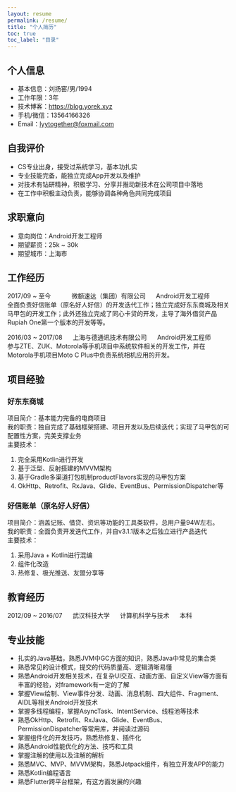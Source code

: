 ```yaml
---
layout: resume
permalink: /resume/
title: "个人简历"
toc: true
toc_label: "目录"
---
```


## 个人信息

- 基本信息：刘扬窑/男/1994
- 工作年限：3年
- 技术博客：https://blog.yorek.xyz
- 手机/微信：13564166326
- Email：lyytogether@foxmail.com

## 自我评价

- CS专业出身，接受过系统学习，基本功扎实
- 专业技能完备，能独立完成App开发以及维护
- 对技术有钻研精神，积极学习、分享并推动新技术在公司项目中落地
- 在工作中积极主动负责，能够协调各种角色共同完成项目

## 求职意向

- 意向岗位：Android开发工程师
- 期望薪资：25k ~ 30k
- 期望城市：上海市

## 工作经历

2017/09 ~ 至今&nbsp;&nbsp;&nbsp;&nbsp;&nbsp;&nbsp;&nbsp;&nbsp;&nbsp;&nbsp;&nbsp;&nbsp;微额速达（集团）有限公司&nbsp;&nbsp;&nbsp;&nbsp;&nbsp;&nbsp;Android开发工程师  
全面负责好信账单（原名好人好信）的开发迭代工作；独立完成好东东商城及相关马甲包的开发工作；此外还独立完成了同心卡贷的开发，主导了海外借贷产品Rupiah One第一个版本的开发等等。

2016/03 ~ 2017/08&nbsp;&nbsp;&nbsp;&nbsp;&nbsp;&nbsp;上海与德通讯技术有限公司&nbsp;&nbsp;&nbsp;&nbsp;&nbsp;&nbsp;Android开发工程师  
参与ZTE、ZUK、Motorola等手机项目中系统软件相关的开发工作，并在Motorola手机项目Moto C Plus中负责系统相机应用的开发。

## 项目经验

### 好东东商城

项目简介：基本能力完备的电商项目  
我的职责：独自完成了基础框架搭建、项目开发以及后续迭代；实现了马甲包的可配置性方案，完美支撑业务  
主要技术：
1. 完全采用Kotlin进行开发
2. 基于泛型、反射搭建的MVVM架构
3. 基于Gradle多渠道打包机制productFlavors实现的马甲包方案
4. OkHttp、Retrofit、RxJava、Glide、EventBus、PermissionDispatcher等

### 好信账单（原名好人好信）

项目简介：涵盖记账、借贷、资讯等功能的工具类软件，总用户量94W左右。  
我的职责：全面负责开发迭代工作，并自v3.1.1版本之后独立进行产品迭代  
主要技术：
1. 采用Java + Kotlin进行混编
2. 组件化改造
3. 热修复、极光推送、友盟分享等
  
## 教育经历

2012/09 ~ 2016/07&nbsp;&nbsp;&nbsp;&nbsp;&nbsp;&nbsp;武汉科技大学&nbsp;&nbsp;&nbsp;&nbsp;&nbsp;&nbsp;计算机科学与技术&nbsp;&nbsp;&nbsp;&nbsp;&nbsp;&nbsp;本科

## 专业技能

- 扎实的Java基础，熟悉JVM中GC方面的知识，熟悉Java中常见的集合类
- 熟悉常见的设计模式，提交的代码质量高、逻辑清晰易懂
- 熟悉Android开发相关技术，在复杂UI交互、动画方面、自定义View等方面有丰富的经验，对framework有一定的了解
- 掌握View绘制、View事件分发、动画、消息机制、四大组件、Fragment、AIDL等相关Android开发技术
- 掌握多线程编程，掌握AsyncTask、IntentService、线程池等技术
- 熟悉OkHttp、Retrofit、RxJava、Glide、EventBus、PermissionDispatcher等常用库，并阅读过源码
- 掌握组件化的开发技巧，熟悉热修复、插件化
- 熟悉Android性能优化的方法、技巧和工具
- 掌握注解的使用以及注解的解析
- 熟悉MVC、MVP、MVVM架构，熟悉Jetpack组件，有独立开发APP的能力
- 熟悉Kotlin编程语言
- 熟悉Flutter跨平台框架，有这方面发展的兴趣
